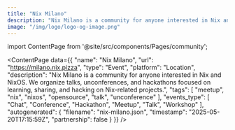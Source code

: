```yaml
---
title: "Nix Milano"
description: "Nix Milano is a community for anyone interested in Nix and NixOS. We organize talks, unconferences, and hackathons focused on learning, sharing, and hacking on Nix-related projects."
image: "/img/logo/logo-og-image.png"
---
```

import ContentPage from '@site/src/components/Pages/community';

<ContentPage
    data={{
  "name": "Nix Milano",
  "url": "https://milano.nix.pizza",
  "type": "Event",
  "platform": "Location",
  "description": "Nix Milano is a community for anyone interested in Nix and NixOS. We organize talks, unconferences, and hackathons focused on learning, sharing, and hacking on Nix-related projects.",
  "tags": [
    "meetup",
    "nix",
    "nixos",
    "opensource",
    "talk",
    "unconference"
  ],
  "events_type": [
    "Chat",
    "Conference",
    "Hackathon",
    "Meetup",
    "Talk",
    "Workshop"
  ],
  "autogenerated": {
    "filename": "nix-milano.json",
    "timestamp": "2025-05-20T17:15:59Z",
    "partnership": false
  }
}}
/>
